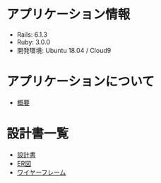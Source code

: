 # アプリケーション情報
- Rails: 6.1.3
- Ruby: 3.0.0
- 開発環境: Ubuntu 18.04 / Cloud9

# アプリケーションについて
- [概要](#info_1)

# 設計書一覧
- [設計書](https://docs.google.com/spreadsheets/d/1uDmid2_25bXgGmZ1OKY-HubaZ2G_mgB80Y8gZgFwqiE/edit?usp=sharing)
- [ER図](https://cacoo.com/diagrams/edb5Dqr5aYgNoUyf#89F93)
- [ワイヤーフレーム](https://cacoo.com/diagrams/52W9xRDKiHJahDG5#91212)